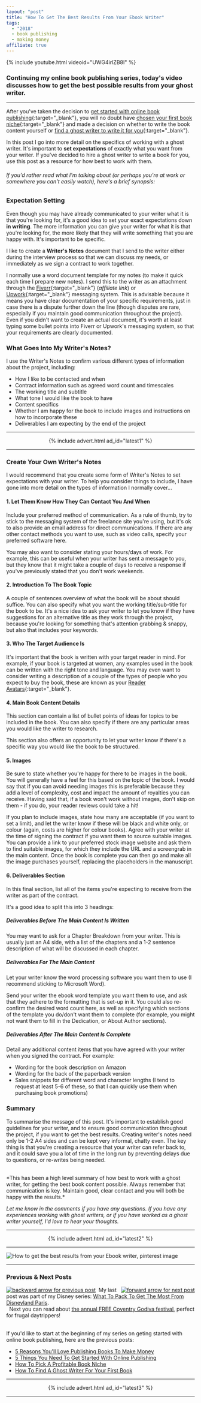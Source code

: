 ```yaml
---
layout: "post"
title: "How To Get The Best Results From Your Ebook Writer"
tags:
  - "2018"
  - book publishing
  - making money
affiliate: true
---
```


{% include youtube.html videoid="UWG4irlZB8I" %}

### Continuing my online book publishing series, today's video discusses how to get the best possible results from your ghost writer.

***

After you've taken the decision to [get started with online book publishing](/posts/5-things-to-start-self-publishing.html){:target="_blank"}, you will no doubt have [chosen your first book niche](/posts/How-To-Pick-A-Profitable-Book-Niche.html){:target="_blank"} and made a decision on whether to write the book content yourself or [find a ghost writer to write it for you](/posts/how-to-find-a-ghostwriter.html){:target="_blank"}. 

In this post I go into more detail on the specifics of working with a ghost writer. It's important to **set expectations** of exactly what you want from your writer. If you've decided to hire a ghost writer to write a book for you, use this post as a resource for how best to work with them.

###### If you'd rather read what I'm talking about (or perhaps you're at work or somewhere you can't easily watch), here's a brief synopsis:

### Expectation Setting
Even though you may have already communicated to your writer what it is that you're looking for, it's a good idea to set your exact expectations down **in writing**. The more information you can give your writer for what it is that you're looking for, the more likely that they will write something that you are happy with. It's important to be specific.

I like to create a **Writer's Notes** document that I send to the writer either during the interview process so that we can discuss my needs, or immediately as we sign a contract to work together.

I normally use a word document template for my notes (to make it quick each time I prepare new notes). I send this to the writer as an attachment through the [Fiverr](http://bit.ly/try_fiverr){:target="_blank"} (<i>affiliate link</i>) or [Upwork](https://www.upwork.com/){:target="_blank"} messaging system. This is advisable because it means you have clear documentation of your specific requirements, just in case there is a dispute further down the line (though disputes are rare, especially if you maintain good communication throughout the project). Even if you didn't want to create an actual document, it's worth at least typing some bullet points into Fiverr or Upwork's messaging system, so that your requirements are clearly documented.

### What Goes Into My Writer's Notes?
I use the Writer's Notes to confirm various different types of information about the project, including:
- How I like to be contacted and when
- Contract information such as agreed word count and timescales
- The working title and subtitle
- What tone I would like the book to have
- Content specifics
- Whether I am happy for the book to include images and instructions on how to incorporate these
- Deliverables I am expecting by the end of the project

***

<!-- START ADVERTISER: Latest ad 1 -->
<center>
{% include advert.html ad_id="latest1" %}
</center>
<!-- END ADVERTISER: Latest 1 -->

***

### Create Your Own Writer's Notes
I would recommend that you create some form of Writer's Notes to set expectations with your writer. To help you consider things to include, I have gone into more detail on the types of information I normally cover...

#### 1. Let Them Know How They Can Contact You And When
Include your preferred method of communication. As a rule of thumb, try to stick to the messaging system of the freelance site you're using, but it's ok to also provide an email address for direct communications. If there are any other contact methods you want to use, such as video calls, specify your preferred software here.

You may also want to consider stating your hours/days of work. For example, this can be useful when your writer has sent a message to you, but they know that it might take a couple of days to receive a response if you've previously stated that you don't work weekends.

#### 2. Introduction To The Book Topic
A couple of sentences overview of what the book will be about should suffice. You can also specify what you want the working title/sub-title for the book to be. It's a nice idea to ask your writer to let you know if they have suggestions for an alternative title as they work through the project, because you're looking for something that's attention grabbing & snappy, but also that includes your keywords.

#### 3. Who The Target Audience Is
It's important that the book is written with your target reader in mind. For example, if your book is targeted at women, any examples used in the book can be written with the right tone and language. You may even want to consider writing a description of a couple of the types of people who you expect to buy the book, these are known as your [Reader Avatars](https://problogger.com/how-to-create-a-reader-avatar-for-your-blog/){:target="_blank"}.

#### 4. Main Book Content Details
This section can contain a list of bullet points of ideas for topics to be included in the book. You can also specify if there are any particular areas you would like the writer to research.

This section also offers an opportunity to let your writer know if there's a specific way you would like the book to be structured.

#### 5. Images
Be sure to state whether you're happy for there to be images in the book. You will generally have a feel for this based on the topic of the book. I would say that if you can avoid needing images this is preferable because they add a level of complexity, cost and impact the amount of royalties you can receive. Having said that, if a book won't work without images, don't skip on them - if you do, your reader reviews could take a hit!

If you plan to include images, state how many are acceptable (if you want to set a limit), and let the writer know if these will be black and white only, or colour (again, costs are higher for colour books). Agree with your writer at the time of signing the contract if you want them to source suitable images. You can provide a link to your preferred stock image website and ask them to find suitable images, for which they include the URL and a screengrab in the main content. Once the book is complete you can then go and make all the image purchases yourself, replacing the placeholders in the manuscript.

#### 6. Deliverables Section
In this final section, list all of the items you're expecting to receive from the writer as part of the contract. 

It's a good idea to split this into 3 headings:
##### Deliverables Before The Main Content Is Written
You may want to ask for a Chapter Breakdown from your writer. This is usually just an A4 side, with a list of the chapters and a 1-2 sentence description of what will be discussed in each chapter.

##### Deliverables For The Main Content
Let your writer know the word processing software you want them to use (I recommend sticking to Microsoft Word).

Send your writer the ebook word template you want them to use, and ask that they adhere to the formatting that is set-up in it. You could also re-confirm the desired word count here, as well as specifying which sections of the template you do/don't want them to complete (for example, you might not want them to fill in the Dedication, or About Author sections).

##### Deliverables After The Main Content Is Complete
Detail any additional content items that you have agreed with your writer when you signed the contract. For example:

- Wording for the book description on Amazon
- Wording for the back of the paperback version
- Sales snippets for different word and character lengths (I tend to request at least 5-6 of these, so that I can quickly use them when purchasing book promotions)

### Summary
To summarise the message of this post. It's important to establish good guidelines for your writer, and to ensure good communication throughout the project, if you want to get the best results. Creating writer's notes need only be 1-2 A4 sides and can be kept very informal, chatty even. The key thing is that you're creating a resource that your writer can refer back to, and it could save you a lot of time in the long run by preventing delays due to questions, or re-writes being needed.


<br>
*This has been a high level summary of how best to work with a ghost writer, for getting the best book content possible. Always remember that communication is key. Maintain good, clear contact and you will both be happy with the results.*

*Let me know in the comments if you have any questions. If you have any experiences working with ghost writers, or if you have worked as a ghost writer yourself, I'd love to hear your thoughts.*

*** 

<!-- START ADVERTISER: Latest ad 2 -->
<center>
{% include advert.html ad_id="latest2" %}
</center>
<!-- END ADVERTISER: Latest 2 -->

***

![How to get the best results from your Ebook writer, pinterest image](/i/2018/how-to-get-value-for-money-from-writer.png)

***

### Previous & Next Posts

<a href="/posts/what-to-pack-to-get-most-from-dlp.html" style="float: left"><img src='/i/backward.png' alt='backward arrow for previous post' /></a> &nbsp;
<a href="/posts/best-free-family-festival.html" style="float: right"><img src='/i/forward.png' alt='forward arrow for next post' /></a>
My last post was part of my Disney series: [What To Pack To Get The Most From Disneyland Paris](/posts/what-to-pack-to-get-most-from-dlp.html).<br>
&nbsp;&nbsp;Next you can read about [the annual FREE Coventry Godiva festival](/posts/best-free-family-festival.html), perfect for frugal daytrippers!

<br>
If you'd like to start at the beginning of my series on geting started with online book publishing, here are the previous posts:

- [5 Reasons You'll Love Publishing Books To Make Money](/posts/5-money-making-reasons-to-publish-books.html)
- [5 Things You Need To Get Started With Online Publishing](/posts/5-things-to-start-self-publishing.html)
- [How To Pick A Profitable Book Niche](/posts/How-To-Pick-A-Profitable-Book-Niche.html)
- [How To Find A Ghost Writer For Your First Book](/posts/how-to-find-a-ghostwriter.html)

***

<!-- START ADVERTISER: Latest ad 3 -->
<center>
{% include advert.html ad_id="latest3" %}
</center>
<!-- END ADVERTISER: Latest 3 -->

***


